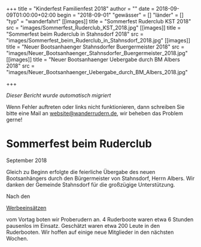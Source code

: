 +++
title = "Kinderfest Familienfest 2018"
author = ""
date = 2018-09-09T01:00:00+02:00
begin = "2018-09-01"
"gewässer" = []
"länder" = []
"typ" = "wanderfahrt"
[[images]]
title = "Sommerfest Ruderclub KST 2018"
src = "images/Sommerfest_Ruderclub_KST_2018.jpg"
[[images]]
title = "Sommerfest beim Ruderclub in Stahnsdorf 2018"
src = "images/Sommerfest_beim_Ruderclub_in_Stahnsdorf_2018.jpg"
[[images]]
title = "Neuer Bootsanhaenger Stahnsdorfer Buergermeister 2018"
src = "images/Neuer_Bootsanhaenger_Stahnsdorfer_Buergermeister_2018.jpg"
[[images]]
title = "Neuer Bootsanhaenger Uebergabe durch BM Albers 2018"
src = "images/Neuer_Bootsanhaenger_Uebergabe_durch_BM_Albers_2018.jpg"

+++


*Dieser Bericht wurde automatisch migriert*

Wenn Fehler auftreten oder links nicht funktionieren, dann schreiben Sie bitte eine Mail an website@wanderrudern.de, wir beheben das Problem gerne!



# Sommerfest beim Ruderclub


September 2018

Gleich zu Beginn erfolgte die feierliche Übergabe des neuen Bootsanhängers durch den Bürgermeister von Stahnsdorf, Herrn Albers. Wir danken der Gemeinde Stahnsdorf für die großzügige Unterstützung.

Nach den

[Werbeeinsätzen](/berichte/2018/kinderfest_familienfest_2018)

vom Vortag boten wir Proberudern an. 4 Ruderboote waren etwa 6 Stunden pausenlos im Einsatz. Geschätzt waren etwa 200 Leute in den Ruderbooten. Wir hoffen auf einige neue Mitglieder in den nächsten Wochen.